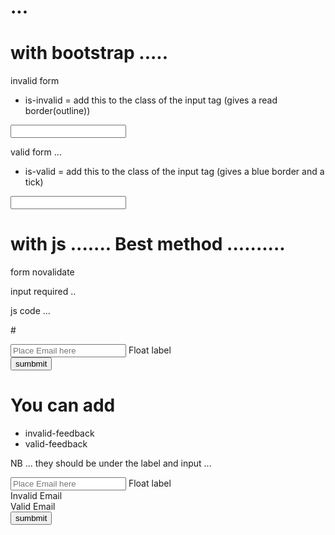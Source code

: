 # ...



# with bootstrap ..... 

invalid form 
-  is-invalid = add this to the class of the input tag 
    (gives a read border(outline))
<input type="email" id="email" class="form-control is-invalid">

valid form ... 
-  is-valid = add this to the class of the input tag 
   (gives a blue border and a tick)
<input type="email" id="email" class="form-control is-valid">













# with js ....... Best method .......... 

form 
novalidate 

input 
required .. 

js code ...

#<form action="" novalidate>
      <div class="form-floating">
         <input type="email" placeholder="Place Email here" id="email" class="form-control" required>
         <label for="email"  class="form-label">Float label</label>
      </div>
          <button>sumbmit</button>
    </form>

<script>
  const form =  document.querySelector("form")
  form.addEventListener('submit', e => {
    if(!form.checkValidity()){
      e.preventDefault()
    }
    form.classList.add('was-validated')
  })

</script> 






# You can add  
   - invalid-feedback  
   - valid-feedback  

   NB ... they should be under the label and input ... 

<form action="" novalidate>
      <div class="form-floating">
         <input type="email" placeholder="Place Email here" id="email" class="form-control" required>
         <label for="email"  class="form-label">Float label</label>
        <div class="invalid-feedback">Invalid Email</div>
        <div class="valid-feedback">Valid Email</div>
        </div>
      <button>sumbmit</button>
    </form>
<script>
  const form =  document.querySelector("form")
  form.addEventListener('submit', e => {
    if(!form.checkValidity()){
      e.preventDefault()
    }
    form.classList.add('was-validated')
  })

</script> 
